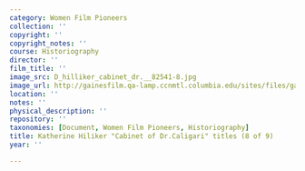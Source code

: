 ```yaml
---
category: Women Film Pioneers
collection: ''
copyright: ''
copyright_notes: ''
course: Historiography
director: ''
film_title: ''
image_src: D_hilliker_cabinet_dr.__82541-8.jpg
image_url: http://gainesfilm.qa-lamp.ccnmtl.columbia.edu/sites/files/gainesfilm/images/D_hilliker_cabinet_dr.__82541-8.jpg
location: ''
notes: ''
physical_description: ''
repository: ''
taxonomies: [Document, Women Film Pioneers, Historiography]
title: Katherine Hiliker "Cabinet of Dr.Caligari" titles (8 of 9)
year: ''

---
```

